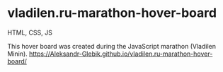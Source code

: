 # vladilen.ru-marathon-hover-board

HTML, CSS, JS

This hover board was created during the JavaScript marathon (Vladilen Minin).
https://Aleksandr-Glebik.github.io/vladilen.ru-marathon-hover-board/
